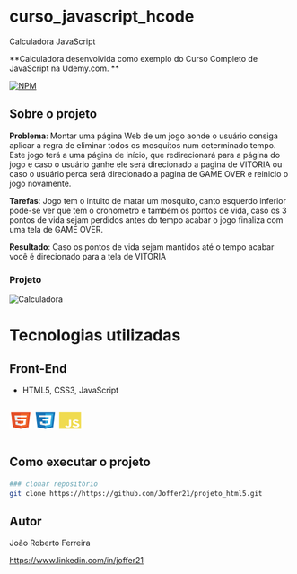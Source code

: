 # curso_javascript_hcode
Calculadora JavaScript

**Calculadora desenvolvida como exemplo do Curso Completo de JavaScript na Udemy.com.
**

[![NPM](https://img.shields.io/npm/l/react)](https://github.com/Joffer21/projeto_html5/blob/main/LICENCE)

## Sobre o projeto

**Problema**: Montar uma página Web de um jogo aonde o usuário consiga aplicar a regra de eliminar todos os mosquitos num determinado tempo. Este jogo terá a uma página de início, que redirecionará para a página do jogo e caso o usuário ganhe ele será direcionado a pagina de VITORIA ou caso o usuário perca será direcionado a pagina de GAME OVER e reinicio o jogo novamente.

**Tarefas**: Jogo tem o intuito de matar um mosquito, canto esquerdo inferior pode-se ver que tem o cronometro e também os pontos de vida, caso os 3 pontos de vida sejam perdidos antes do tempo acabar o jogo finaliza com uma tela de GAME OVER.

**Resultado**: Caso os pontos de vida sejam mantidos até o tempo acabar você é direcionado para a tela de VITORIA


### Projeto
![Calculadora](https://firebasestorage.googleapis.com/v0/b/hcode-com-br.appspot.com/o/calculadora-hcode.jpg?alt=media&token=5406aa3f-b965-401c-9b4e-654609c78b33)


# Tecnologias utilizadas

## Front-End
- HTML5, CSS3, JavaScript 
<br>
<div style="display: inline_block">
  <img align="center" alt="Joffer-HTML" height="30" width="40" src="https://raw.githubusercontent.com/devicons/devicon/master/icons/html5/html5-original.svg"/>
  <img align="center" alt="Joffer-CSS" height="30" width="40" src="https://raw.githubusercontent.com/devicons/devicon/master/icons/css3/css3-original.svg"/>
  <img align="center" alt="Joffer-Js" height="30" width="40" src="https://raw.githubusercontent.com/devicons/devicon/master/icons/javascript/javascript-plain.svg"/>
</div><br>


## Como executar o projeto
```bash
### clonar repositório
git clone https://https://github.com/Joffer21/projeto_html5.git
```

## Autor

João Roberto Ferreira

https://www.linkedin.com/in/joffer21
